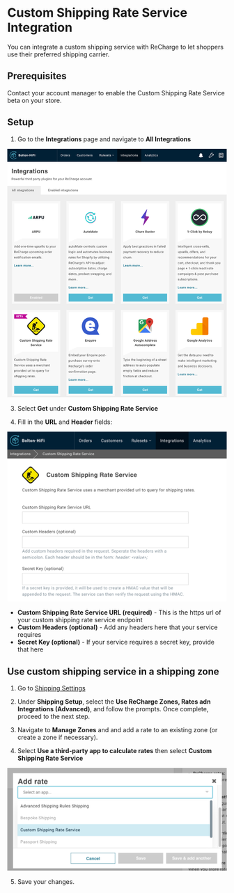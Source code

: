 # Custom Shipping Rate Service Integration

You can integrate a custom shipping service with ReCharge to let shoppers use their preferred shipping carrier.

## Prerequisites
Contact your account manager to enable the Custom Shipping Rate Service beta on your store.

## Setup

1. Go to the **Integrations** page and navigate to **All Integrations**

![integrations](../assets/images/8a88d010-b015-4e8c-b100-107b92205b2a.png)

3. Select **Get** under **Custom Shipping Rate Service**

4. Fill in the **URL** and **Header** fields: 

![custom shipping rate](../assets/images/7b68cf7d-22fc-4bee-94da-2884cb6ddbaf.png)

- **Custom Shipping Rate Service URL (required)** - This is the https url of your custom shipping rate service endpoint
- **Custom Headers (optional)** - Add any headers here that your service requires
- **Secret Key (optional)** - If your service requires a secret key, provide that here

## Use custom shipping service in a shipping zone

1. Go to [Shipping Settings](https://support.rechargepayments.com/hc/en-us/articles/360008830553-Setting-up-shipping-for-subscription-products)

2. Under **Shipping Setup**, select the **Use ReCharge Zones, Rates adn Integrations (Advanced)**, and follow the prompts.  Once complete, proceed to the next step.


3. Navigate to **Manage Zones** and and add a rate to an existing zone (or create a zone if necessary).

4. Select **Use a third-party app to calculate rates** then select **Custom Shipping Rate Service**

![custom shipping rate service](../assets/images/8d5f4adc-84bc-4fea-9cae-20131f5cf712.png)

5. Save your changes.


